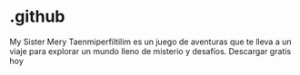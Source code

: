# .github
My Sister Mery Taenmiperfiltilim es un juego de aventuras que te lleva a un viaje para explorar un mundo lleno de misterio y desafíos. Descargar gratis hoy
